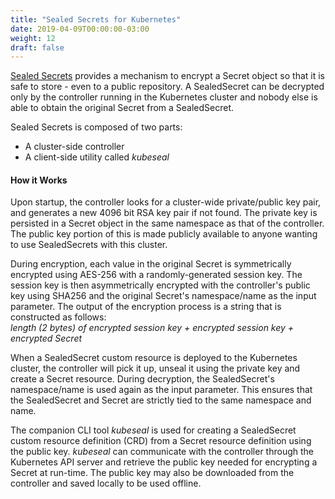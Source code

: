 ```yaml
---
title: "Sealed Secrets for Kubernetes"
date: 2019-04-09T00:00:00-03:00
weight: 12
draft: false
---
```


[Sealed Secrets](https://github.com/bitnami-labs/sealed-secrets) provides a mechanism to encrypt a Secret object so that it is safe to store - even to a public repository. A SealedSecret can be decrypted only by the controller running in the Kubernetes cluster and nobody else is able to obtain the original Secret from a SealedSecret.

Sealed Secrets is composed of two parts:
- A cluster-side controller
- A client-side utility called *kubeseal*

#### How it Works
Upon startup, the controller looks for a cluster-wide private/public key pair, and generates a new 4096 bit RSA key pair if not found. The private key is persisted in a Secret object in the same namespace as that of the controller. The public key portion of this is made publicly available to anyone wanting to use SealedSecrets with this cluster.

During encryption, each value in the original Secret is symmetrically encrypted using AES-256 with a randomly-generated session key. The session key is then asymmetrically encrypted with the controller's public key using SHA256 and the original Secret's namespace/name as the input parameter. The output of the encryption process is a string that is constructed as follows:  
*length (2 bytes) of  encrypted session key + encrypted session key + encrypted Secret*

When a SealedSecret custom resource is deployed to the Kubernetes cluster, the controller will pick it up, unseal it using the private key and create a Secret resource. During decryption, the SealedSecret's namespace/name is used again as the input parameter. This ensures that the SealedSecret and Secret are strictly tied to the same namespace and name.

The companion CLI tool *kubeseal* is used for creating a SealedSecret custom resource definition (CRD) from a Secret resource definition using the public key. *kubeseal* can communicate with the controller through the Kubernetes API server and retrieve the public key needed for encrypting a Secret at run-time. The public key may also be downloaded from the controller and saved locally to be used offline.